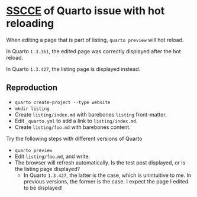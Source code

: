 # [SSCCE](sscce.org) of Quarto issue with hot reloading

When editing a page that is part of listing, `quarto preview` will hot reload.

In Quarto `1.3.361`, the edited page was correctly displayed after the hot reload.

In Quarto `1.3.427`, the listing page is displayed instead.


## Reproduction

* `quarto create-project --type website`
* `mkdir listing`
* Create `listing/index.md` with barebones `listing` front-matter.
* Edit `_quarto.yml` to add a link to `listing/index.md`.
* Create `listing/foo.md` with barebones content.

Try the following steps with different versions of Quarto

* `quarto preview`
* Edit `listing/foo.md`, and write.
* The browser will refresh automatically. Is the test post displayed, or is the listing
  page displayed?
    * In Quarto `1.3.427`, the latter is the case, which is unintuitive to me. In
      previous versions, the former is the case. I expect the page I edited to be
      displayed!
